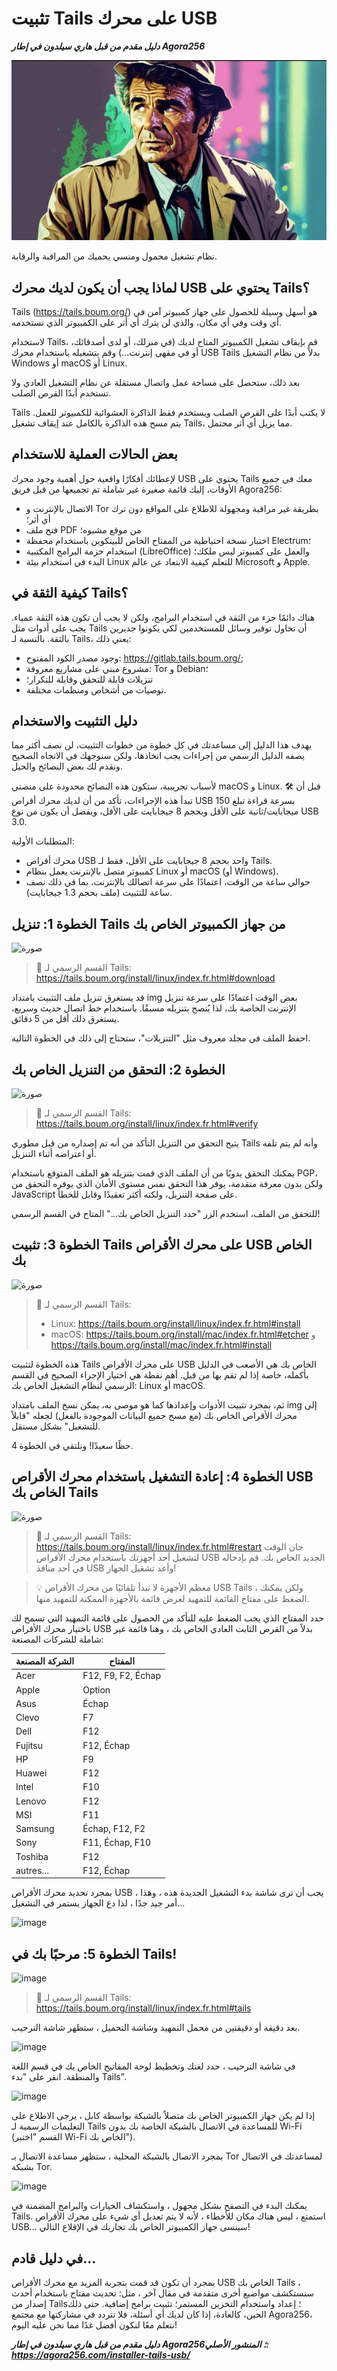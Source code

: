 # تثبيت Tails على محرك USB

_**دليل مقدم من قبل هاري سيلدون في إطار Agora256**_

![صورة](assets/cover.jpeg)

نظام تشغيل محمول ومنسي يحميك من المراقبة والرقابة.

## لماذا يجب أن يكون لديك محرك USB يحتوي على Tails؟

Tails (https://tails.boum.org/) هو أسهل وسيلة للحصول على جهاز كمبيوتر آمن في أي وقت وفي أي مكان، والذي لن يترك أي أثر على الكمبيوتر الذي تستخدمه.

لاستخدام Tails، قم بإيقاف تشغيل الكمبيوتر المتاح لديك (في منزلك، أو لدى أصدقائك، أو في مقهى إنترنت...) وقم بتشغيله باستخدام محرك USB Tails بدلاً من نظام التشغيل Windows أو macOS أو Linux.

بعد ذلك، ستحصل على مساحة عمل واتصال مستقلة عن نظام التشغيل العادي ولا تستخدم أبدًا القرص الصلب.

Tails لا يكتب أبدًا على القرص الصلب ويستخدم فقط الذاكرة العشوائية للكمبيوتر للعمل. يتم مسح هذه الذاكرة بالكامل عند إيقاف تشغيل Tails، مما يزيل أي أثر محتمل.

## بعض الحالات العملية للاستخدام

لإعطائك أفكارًا واقعية حول أهمية وجود محرك USB يحتوي على Tails معك في جميع الأوقات، إليك قائمة صغيرة غير شاملة تم تجميعها من قبل فريق Agora256:

- الاتصال بالإنترنت و Tor بطريقة غير مراقبة ومجهولة للاطلاع على المواقع دون ترك أي أثر؛
- فتح ملف PDF من موقع مشبوه؛
- اختبار نسخة احتياطية من المفتاح الخاص للبيتكوين باستخدام محفظة Electrum؛
- استخدام حزمة البرامج المكتبية (LibreOffice) والعمل على كمبيوتر ليس ملكك؛
- البدء في استخدام بيئة Linux للتعلم كيفية الابتعاد عن عالم Microsoft و Apple.

## كيفية الثقة في Tails؟

هناك دائمًا جزء من الثقة في استخدام البرامج، ولكن لا يجب أن تكون هذه الثقة عمياء. يجب على أدوات مثل Tails أن تحاول توفير وسائل للمستخدمين لكي يكونوا جديرين بالثقة. بالنسبة لـ Tails، يعني ذلك:

- وجود مصدر الكود المفتوح: https://gitlab.tails.boum.org/;
- مشروع مبني على مشاريع معروفة: Tor و Debian؛
- تنزيلات قابلة للتحقق وقابلة للتكرار؛
- توصيات من أشخاص ومنظمات مختلفة.

## دليل التثبيت والاستخدام

يهدف هذا الدليل إلى مساعدتك في كل خطوة من خطوات التثبيت، لن نصف أكثر مما يصفه الدليل الرسمي من إجراءات يجب اتخاذها، ولكن سنوجهك في الاتجاه الصحيح ونقدم لك بعض النصائح والحيل.

لأسباب تجريبية، ستكون هذه النصائح محدودة على منصتي macOS و Linux.
🛠️
قبل أن تبدأ هذه الإجراءات، تأكد من أن لديك محرك أقراص USB بسرعة قراءة تبلغ 150 ميجابايت/ثانية على الأقل وبحجم 8 جيجابايت على الأقل، ويفضل أن يكون من نوع USB 3.0.

المتطلبات الأولية:
- محرك أقراص USB واحد بحجم 8 جيجابايت على الأقل، فقط لـ Tails.
- كمبيوتر متصل بالإنترنت يعمل بنظام Linux أو macOS (أو Windows).
- حوالي ساعة من الوقت، اعتمادًا على سرعة اتصالك بالإنترنت، بما في ذلك نصف ساعة للتثبيت (ملف بحجم 1.3 جيجابايت).

## الخطوة 1: تنزيل Tails من جهاز الكمبيوتر الخاص بك

![صورة](assets/1.jpeg)

> 🔗 القسم الرسمي لـ Tails: https://tails.boum.org/install/linux/index.fr.html#download

قد يستغرق تنزيل ملف التثبيت بامتداد img بعض الوقت اعتمادًا على سرعة تنزيل الإنترنت الخاصة بك، لذا يُنصح بتنزيله مسبقًا. باستخدام خط اتصال حديث وسريع، يستغرق ذلك أقل من 5 دقائق.

احفظ الملف في مجلد معروف مثل "التنزيلات"، ستحتاج إلى ذلك في الخطوة التالية.

## الخطوة 2: التحقق من التنزيل الخاص بك

![صورة](assets/2.jpeg)

> 🔗 القسم الرسمي لـ Tails: https://tails.boum.org/install/linux/index.fr.html#verify

يتيح التحقق من التنزيل التأكد من أنه تم إصداره من قبل مطوري Tails وأنه لم يتم تلفه أو اعتراضه أثناء التنزيل.

يمكنك التحقق يدويًا من أن الملف الذي قمت بتنزيله هو الملف المتوقع باستخدام PGP، ولكن بدون معرفة متقدمة، يوفر هذا التحقق نفس مستوى الأمان الذي يوفره التحقق من JavaScript على صفحة التنزيل، ولكنه أكثر تعقيدًا وقابل للخطأ.

للتحقق من الملف، استخدم الزر "حدد التنزيل الخاص بك..." المتاح في القسم الرسمي!

## الخطوة 3: تثبيت Tails على محرك الأقراص USB الخاص بك

![صورة](assets/3.jpeg)

> 🔗 القسم الرسمي لـ Tails:
>
> - Linux: https://tails.boum.org/install/linux/index.fr.html#install
> - macOS: https://tails.boum.org/install/mac/index.fr.html#etcher و https://tails.boum.org/install/mac/index.fr.html#install

هذه الخطوة لتثبيت Tails على محرك الأقراص USB الخاص بك هي الأصعب في الدليل بأكمله، خاصة إذا لم تقم بها من قبل. أهم نقطة هي اختيار الإجراء الصحيح في القسم الرسمي لنظام التشغيل الخاص بك: Linux أو macOS.

ثم، بمجرد تثبيت الأدوات وإعدادها كما هو موصى به، يمكن نسخ الملف بامتداد img إلى محرك الأقراص الخاص بك (مع مسح جميع البيانات الموجودة بالفعل) لجعله "قابلاً للتشغيل" بشكل مستقل.

حظًا سعيدًا! ونلتقي في الخطوة 4.

## الخطوة 4: إعادة التشغيل باستخدام محرك الأقراص USB الخاص بك Tails

![صورة](assets/4.jpeg)
> 🔗 القسم الرسمي لـ Tails: https://tails.boum.org/install/linux/index.fr.html#restart
حان الوقت لتشغيل أحد أجهزتك باستخدام محرك الأقراص USB الجديد الخاص بك. قم بإدخاله في أحد منافذ USB وأعد تشغيل الجهاز!

> 💡 معظم الأجهزة لا تبدأ تلقائيًا من محرك الأقراص USB Tails ، ولكن يمكنك الضغط على مفتاح القائمة للتمهيد لعرض قائمة بالأجهزة الممكنة للتمهيد منها.

حدد المفتاح الذي يجب الضغط عليه للتأكد من الحصول على قائمة التمهيد التي تسمح لك باختيار محرك الأقراص USB بدلاً من القرص الثابت العادي الخاص بك ، وهنا قائمة غير شاملة للشركات المصنعة:

| الشركة المصنعة | المفتاح |
| --------- | ------------------ |
| Acer      | F12, F9, F2, Échap |
| Apple     | Option             |
| Asus      | Échap              |
| Clevo     | F7                 |
| Dell      | F12                |
| Fujitsu   | F12, Échap         |
| HP        | F9                 |
| Huawei    | F12                |
| Intel     | F10                |
| Lenovo    | F12                |
| MSI       | F11                |
| Samsung   | Échap, F12, F2     |
| Sony      | F11, Échap, F10    |
| Toshiba   | F12                |
| autres…   | F12, Échap         |

بمجرد تحديد محرك الأقراص USB ، يجب أن ترى شاشة بدء التشغيل الجديدة هذه ، وهذا أمر جيد جدًا ، لذا دع الجهاز يستمر في التشغيل...

![image](assets/5.jpeg)

## الخطوة 5: مرحبًا بك في Tails!

![image](assets/6.jpeg)

> 🔗 القسم الرسمي لـ Tails: https://tails.boum.org/install/linux/index.fr.html#tails

بعد دقيقة أو دقيقتين من محمل التمهيد وشاشة التحميل ، ستظهر شاشة الترحيب.

![image](assets/7.jpeg)

في شاشة الترحيب ، حدد لغتك وتخطيط لوحة المفاتيح الخاص بك في قسم اللغة والمنطقة. انقر على "بدء Tails".

![image](assets/8.jpeg)

إذا لم يكن جهاز الكمبيوتر الخاص بك متصلاً بالشبكة بواسطة كابل ، يرجى الاطلاع على التعليمات الرسمية لـ Tails للمساعدة في الاتصال بالشبكة الخاصة بك بدون Wi-Fi (القسم "اختبر Wi-Fi الخاص بك").

بمجرد الاتصال بالشبكة المحلية ، ستظهر مساعدة الاتصال بـ Tor لمساعدتك في الاتصال بشبكة Tor.

![image](assets/9.jpeg)

يمكنك البدء في التصفح بشكل مجهول ، واستكشاف الخيارات والبرامج المضمنة في Tails. استمتع ، ليس هناك مكان للأخطاء ، لأنه لا يتم تعديل أي شيء على محرك الأقراص USB... سينسى جهاز الكمبيوتر الخاص بك تجاربك في الإقلاع التالي!

## في دليل قادم...

بمجرد أن تكون قد قمت بتجربة المزيد مع محرك الأقراص USB الخاص بك Tails ، سنستكشف مواضيع أخرى متقدمة في مقال آخر ، مثل:
تحديث مفتاح باستخدام أحدث إصدار من Tails؛ إعداد واستخدام التخزين المستمر؛ تثبيت برامج إضافية.
حتى ذلك الحين، كالعادة، إذا كان لديك أي أسئلة، فلا تتردد في مشاركتها مع مجتمع Agora256، نتعلم معًا لنكون أفضل غدًا مما نحن عليه اليوم!

_**دليل مقدم من قبل هاري سيلدون في إطار Agora256؛ المنشور الأصلي: https://agora256.com/installer-tails-usb/**_